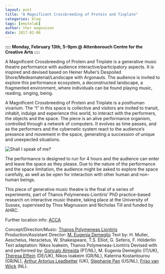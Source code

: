 ```yaml
---
layout: post
title: "A Magnificent Crossbreeding of Protein and Tinplate"
categories: blog
tags: [emutelab]
author: thor magnusson
date: 2017-02-08
---
```


**:::: Monday, February 13th, 5-9pm @ Attenborouch Centre for the Creative Arts ::::**

A Magnificent Crossbreeding of Protein and Tinplate is a generative music theatre performance with audience interactive/participatory aspects. It is inspired and devised based on Heiner Muller’s Despoiled Shore/Medeamaterial/Landscape with Argonauts. The audience is invited to explore this performance ecosystem, a deconstructed landscape, a fragmented environment, where individuals can be found playing music, reading, singing, being.

A Magnificent Crossbreeding of Protein and Tinplate is a posthuman vivarium. The “I” in this space is collective and visitors are invited to transit, inhabit, indulge and experience this world, to interact with the performers, the objects and the space. The piece is an alive performance organism, controlled through a network of computers. It evolves as time passes, and as the performers and the cybernetic system react to the audience’s presence and movement in the space, generating a succession of unique and unexpected situations.


![Shall I speak of me?]( {{site.url}}/img/speakofme.jpg)

The performance is designed to run for 4 hours and the audience can enter and leave the space as they please. Due to the nature of the performance and the space limitation, the audience might be asked to explore the space carefully, as well as be open for interaction with other human and non-human beings.

This piece of generative music theatre is the final of a series of experiments, part of Thanos Polymeneas-Liontiris’ PhD practice-based research on interactive music theatre, taking place at the University of Sussex, supervised by Thos Magnusson and Nicholas Till and funded by AHRC.

Further location info: <a href="https://www.attenboroughcentre.com/events/681/a-magnificent-crossbreeding-of-protein-and-tinplate/">ACCA</a>

Concept/Direction/Music: <a href="https://www.facebook.com/thanos.polymeneasliontiris">Thanos Polymeneas Liontiris</a>
Production/Assistant Director: <a href="https://www.facebook.com/megdemeg">M. Eugenia Demeglio</a>
Text by: H. Muller, Aeschelus, Heracletus, W. Shakespeare, T.S. Elliot, G. Seferis, F. Hölderlin
Text adaptation: Nikos Ioakeim, Thanos Polymeneas-Liontiris
Devised with and performed by: <a href="https://www.facebook.com/goncalo.almeida.5686">Gonçalo Almeida</a> (PT/NL), M. Eugenia Demeglio (IT/UK), <a href="https://www.facebook.com/profile.php?id=1367346763">Theresa Elflein</a> (DE/UK), Nikos Ioakeim (GR/NL), Katerina Kostantourou (GR/NL), <a href="https://www.facebook.com/art.the.melt">Arthur Artorius Leadbetter</a> (UK), <a href="https://www.facebook.com/frisprit">Stephanie Pan</a> (US/NL), <a href="https://www.facebook.com/friso.vanwijck">Friso van Wijck</a> (NL).

